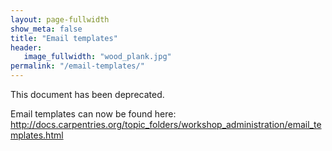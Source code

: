 ```yaml
---
layout: page-fullwidth
show_meta: false
title: "Email templates"
header:
   image_fullwidth: "wood_plank.jpg"
permalink: "/email-templates/"
---
```


This document has been deprecated.

Email templates can now be found here:  http://docs.carpentries.org/topic_folders/workshop_administration/email_templates.html

